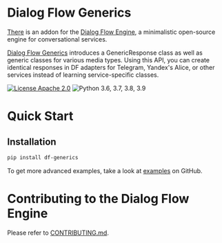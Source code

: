 
# Dialog Flow Generics

[There](https://github.com/deepmipt/dialog_flow_generics) is an addon for the [Dialog Flow Engine](https://github.com/deepmipt/dialog_flow_engine), a minimalistic open-source engine for conversational services.

[Dialog Flow Generics](https://github.com/deepmipt/dialog_flow_generics) introduces a GenericResponse class as well as generic classes for various media types. Using this API, you can create identical responses in DF adapters for Telegram, Yandex's Alice, or other services instead of learning service-specific classes. 

<!-- uncomment one of these to add badges to your project description -->
<!-- [![Documentation Status](https://DF-generic-response.readthedocs.io/en/stable/?badge=stable)](https://readthedocs.org/projects/DF-generic-response/badge/?version=stable) -->
<!-- [![Coverage Status](https://coveralls.io/repos/github/deepmipt/dialog_flow_generics/badge.svg?branch=main)](https://coveralls.io/github/deepmipt/dialog_flow_generics?branch=main) -->
<!-- [![Codestyle](https://github.com/deepmipt/dialog_flow_generics/workflows/codestyle/badge.svg)](https://github.com/deepmipt/dialog_flow_generics)
[![Tests](https://github.com/deepmipt/dialog_flow_generics/workflows/test_coverage/badge.svg)](https://github.com/deepmipt/dialog_flow_generics) -->
[![License Apache 2.0](https://img.shields.io/badge/license-Apache%202.0-blue.svg)](https://github.com/deepmipt/dialog_flow_generics/blob/main/LICENSE)
![Python 3.6, 3.7, 3.8, 3.9](https://img.shields.io/badge/python-3.6%20%7C%203.7%20%7C%203.8%20%7C%203.9-green.svg)
<!-- [![PyPI](https://img.shields.io/pypi/v/DF-generic-response)](https://pypi.org/project/DF-generic-response/)
[![Downloads](https://pepy.tech/badge/DF-generic-response)](https://pepy.tech/project/DF-generic-response) -->

# Quick Start
## Installation
```bash
pip install df-generics
```

To get more advanced examples, take a look at [examples](https://github.com/deepmipt/dialog_flow_generics/tree/main/examples) on GitHub.

# Contributing to the Dialog Flow Engine

Please refer to [CONTRIBUTING.md](https://github.com/deepmipt/dialog_flow_engine/blob/dev/CONTRIBUTING.md).
